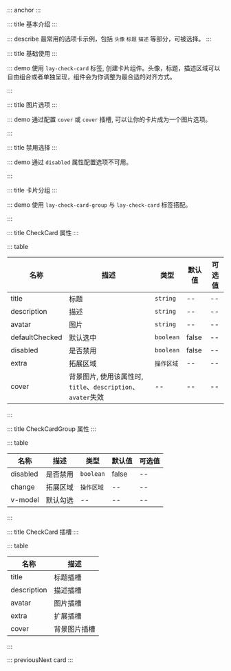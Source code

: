::: anchor
:::

::: title 基本介绍
:::

::: describe 最常用的选项卡示例，包括 <code>头像</code> <code>标题</code> <code>描述</code> 等部分，可被选择。
:::

::: title 基础使用
:::

::: demo 使用 `lay-check-card` 标签, 创建卡片组件。头像，标题，描述区域可以自由组合或者单独呈现，组件会为你调整为最合适的对齐方式。

<template>
  <lay-check-card
    title="标题"
    avatar="http://www.layui-vue.com/assets/logo.a3fad609.jpg"
    description="选择一个由流程编排提供的典型用户案例，可以从中学习到流程编排很多设计理念。"
    defaultChecked
    @click="handleClick"
  >
  </lay-check-card>
  <lay-check-card
    title="标题"
    avatar="http://www.layui-vue.com/assets/logo.a3fad609.jpg"
    description="选择一个由流程编排提供的典型用户案例，可以从中学习到流程编排很多设计理念。"
    @click="handleClick"
  >
  </lay-check-card>
  <lay-check-card
    title="标题"
    avatar="http://www.layui-vue.com/assets/logo.a3fad609.jpg"
    description="选择一个由流程编排提供的典型用户案例，可以从中学习到流程编排很多设计理念。"
    @click="handleClick"
  >
  </lay-check-card>
</template>

<script setup>
import { ref } from 'vue'

const handleClick = (value) =>  {
  console.log(value);
}
</script>

:::

::: title 图片选项
:::

::: demo 通过配置 `cover` 或  `cover` 插槽, 可以让你的卡片成为一个图片选项。
<template>
  <lay-check-card>
     <template #cover>
      <img src="https://gw.alipayobjects.com/mdn/rms_66ee3f/afts/img/A*FyH5TY53zSwAAAAAAAAAAABkARQnAQ"/>
    </template>
  </lay-check-card>
   <lay-check-card
   cover="https://gw.alipayobjects.com/mdn/rms_66ee3f/afts/img/A*FyH5TY53zSwAAAAAAAAAAABkARQnAQ">
  </lay-check-card>
</template>

:::


::: title 禁用选择
:::

::: demo 通过 `disabled` 属性配置选项不可用。
<template>
 <lay-check-card
    avatar="http://www.layui-vue.com/assets/logo.a3fad609.jpg"
    title="标题"
    description="选择一个由流程编排提供的典型用户案例，可以从中学习到流程编排很多设计理念。"
  >
  </lay-check-card>
  <lay-check-card
    disabled
    avatar="http://www.layui-vue.com/assets/logo.a3fad609.jpg"
    title="标题"
    description="选择一个由流程编排提供的典型用户案例，可以从中学习到流程编排很多设计理念。"
  >
  </lay-check-card>
  <lay-check-card
    defaultChecked
    disabled
    avatar="http://www.layui-vue.com/assets/logo.a3fad609.jpg"
    title="标题"
    description="选择一个由流程编排提供的典型用户案例，可以从中学习到流程编排很多设计理念。"
  >
  </lay-check-card>
  <br/>
  <lay-check-card-group disabled v-model="checked1">
    <lay-check-card
      value="1"
      avatar="http://www.layui-vue.com/assets/logo.a3fad609.jpg"
      title="标题"
      description="选择一个由流程编排提供的典型用户案例，可以从中学习到流程编排很多设计理念。">
    </lay-check-card>
    <lay-check-card
      value="4"
      avatar="http://www.layui-vue.com/assets/logo.a3fad609.jpg"
      title="标题"
      description="选择一个由流程编排提供的典型用户案例，可以从中学习到流程编排很多设计理念。">
    </lay-check-card>
    <lay-check-card
      disabled
      avatar="http://www.layui-vue.com/assets/logo.a3fad609.jpg"
      title="标题"
      description="选择一个由流程编排提供的典型用户案例，可以从中学习到流程编排很多设计理念。">
    </lay-check-card>
  </lay-check-card-group>
</template>

<script>
import { ref } from 'vue'
const checked1 = ref(['1', '2', '3'])

export default {
  setup() {
    return {
      checked1
    }
  }
}
</script>

:::

::: title 卡片分组
:::

::: demo 使用 `lay-check-card-group` 与 `lay-check-card` 标签搭配。

<template>
  <lay-check-card-group v-model="checked1" @change="groupChange">
    <lay-check-card
      value="1"
      avatar="http://www.layui-vue.com/assets/logo.a3fad609.jpg"
      title="标题"
      description="选择一个由流程编排提供的典型用户案例，可以从中学习到流程编排很多设计理念。">
  </lay-check-card>
   <lay-check-card
      value="4"
      avatar="http://www.layui-vue.com/assets/logo.a3fad609.jpg"
      title="标题"
      description="选择一个由流程编排提供的典型用户案例，可以从中学习到流程编排很多设计理念。">
  </lay-check-card>
  <lay-check-card
      disabled
      avatar="http://www.layui-vue.com/assets/logo.a3fad609.jpg"
      title="标题"
      description="选择一个由流程编排提供的典型用户案例，可以从中学习到流程编排很多设计理念。">
  </lay-check-card>
  </lay-check-card-group>
</template>

<script>
import { ref } from 'vue'
const checked1 = ref(['1', '2', '3'])

export default {
  setup() {
    const groupChange = (val) => {
      // console.log(val, 'val', 112)
    }
    return {
      checked1,
      groupChange
    }
  }
}
</script>

:::

::: title CheckCard 属性
:::

::: table

| 名称   | 描述 | 类型     | 默认值   | 可选值                   |
| ------ | ---- | -------- | -------- | ------------------------ |
| title  | 标题 | `string` | --       | --                       |
| description | 描述 | `string` | -- | -- |
| avatar | 图片 | `string` | -- | -- |
| defaultChecked | 默认选中 | `boolean` | false | -- |
| disabled | 是否禁用	 | `boolean` | false | -- |
| extra | 拓展区域	 | `操作区域` | -- | -- |
| cover | 背景图片, 使用该属性时, `title`、`description`、`avater`失效	 | -- | -- | -- |

:::

::: title CheckCardGroup 属性
:::

::: table

| 名称   | 描述 | 类型     | 默认值   | 可选值                   |
| ------ | ---- | -------- | -------- | ------------------------ |
| disabled | 是否禁用	 | `boolean` | false | -- |
| change | 拓展区域	 | `操作区域` | -- | -- |
| v-model | 默认勾选	 | -- | -- | -- |

:::



::: title CheckCard 插槽
:::

::: table

| 名称    | 描述     |
| ------- | -------- |
| title | 标题插槽 | 
| description  | 描述插槽 |
| avatar    | 图片插槽 |
| extra   | 扩展插槽 |
| cover  | 背景图片插槽 |


:::

::: previousNext card
:::
